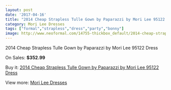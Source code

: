 ```yaml
---
layout: post
date: '2017-04-16'
title: "2014 Cheap Strapless Tulle Gown by Paparazzi by Mori Lee 95122 Dress"
category: Mori Lee Dresses
tags: ["formal","strapless","dress","party","bonny"]
image: http://www.neoformal.com/14755-thickbox_default/2014-cheap-strapless-tulle-gown-by-paparazzi-by-mori-lee-95122-dress.jpg
---
```

2014 Cheap Strapless Tulle Gown by Paparazzi by Mori Lee 95122 Dress

On Sales: **$352.99**
<a href="https://www.neoformal.com/en/mori-lee-dresses-2014/5061-2014-cheap-strapless-tulle-gown-by-paparazzi-by-mori-lee-95122-dress.html"><amp-img layout="responsive" width="600" height="600" src="//www.neoformal.com/14755-thickbox_default/2014-cheap-strapless-tulle-gown-by-paparazzi-by-mori-lee-95122-dress.jpg" alt="2014 Cheap Strapless Tulle Gown by Paparazzi by Mori Lee 95122 Dress 0" /></a>
<a href="https://www.neoformal.com/en/mori-lee-dresses-2014/5061-2014-cheap-strapless-tulle-gown-by-paparazzi-by-mori-lee-95122-dress.html"><amp-img layout="responsive" width="600" height="600" src="//www.neoformal.com/14760-thickbox_default/2014-cheap-strapless-tulle-gown-by-paparazzi-by-mori-lee-95122-dress.jpg" alt="2014 Cheap Strapless Tulle Gown by Paparazzi by Mori Lee 95122 Dress 1" /></a>
<a href="https://www.neoformal.com/en/mori-lee-dresses-2014/5061-2014-cheap-strapless-tulle-gown-by-paparazzi-by-mori-lee-95122-dress.html"><amp-img layout="responsive" width="600" height="600" src="//www.neoformal.com/14759-thickbox_default/2014-cheap-strapless-tulle-gown-by-paparazzi-by-mori-lee-95122-dress.jpg" alt="2014 Cheap Strapless Tulle Gown by Paparazzi by Mori Lee 95122 Dress 2" /></a>
<a href="https://www.neoformal.com/en/mori-lee-dresses-2014/5061-2014-cheap-strapless-tulle-gown-by-paparazzi-by-mori-lee-95122-dress.html"><amp-img layout="responsive" width="600" height="600" src="//www.neoformal.com/14758-thickbox_default/2014-cheap-strapless-tulle-gown-by-paparazzi-by-mori-lee-95122-dress.jpg" alt="2014 Cheap Strapless Tulle Gown by Paparazzi by Mori Lee 95122 Dress 3" /></a>
<a href="https://www.neoformal.com/en/mori-lee-dresses-2014/5061-2014-cheap-strapless-tulle-gown-by-paparazzi-by-mori-lee-95122-dress.html"><amp-img layout="responsive" width="600" height="600" src="//www.neoformal.com/14757-thickbox_default/2014-cheap-strapless-tulle-gown-by-paparazzi-by-mori-lee-95122-dress.jpg" alt="2014 Cheap Strapless Tulle Gown by Paparazzi by Mori Lee 95122 Dress 4" /></a>
<a href="https://www.neoformal.com/en/mori-lee-dresses-2014/5061-2014-cheap-strapless-tulle-gown-by-paparazzi-by-mori-lee-95122-dress.html"><amp-img layout="responsive" width="600" height="600" src="//www.neoformal.com/14756-thickbox_default/2014-cheap-strapless-tulle-gown-by-paparazzi-by-mori-lee-95122-dress.jpg" alt="2014 Cheap Strapless Tulle Gown by Paparazzi by Mori Lee 95122 Dress 5" /></a>

Buy it: [2014 Cheap Strapless Tulle Gown by Paparazzi by Mori Lee 95122 Dress](https://www.neoformal.com/en/mori-lee-dresses-2014/5061-2014-cheap-strapless-tulle-gown-by-paparazzi-by-mori-lee-95122-dress.html "2014 Cheap Strapless Tulle Gown by Paparazzi by Mori Lee 95122 Dress")

View more: [Mori Lee Dresses](https://www.neoformal.com/en/62-mori-lee-dresses-2014 "Mori Lee Dresses")